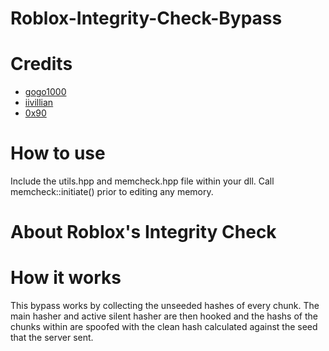 # Roblox-Integrity-Check-Bypass

# Credits
* [gogo1000](https://github.com/gogo9211)
* [iivillian](https://github.com/iivillian)
* [0x90](https://github.com/AmJayden)

# How to use
Include the utils.hpp and memcheck.hpp file within your dll. Call memcheck::initiate() prior to editing any memory.

# About Roblox's Integrity Check


# How it works
This bypass works by collecting the unseeded hashes of every chunk. The main hasher and active silent hasher are then hooked and the hashs of the chunks within are spoofed with the clean hash calculated against the seed that the server sent.

